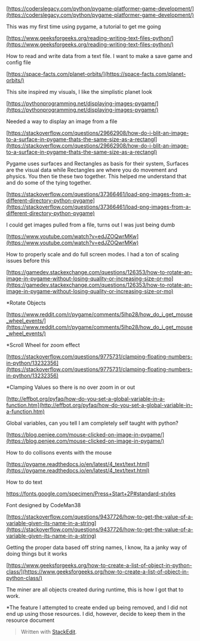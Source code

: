 [https://coderslegacy.com/python/pygame-platformer-game-development/](https://coderslegacy.com/python/pygame-platformer-game-development/)

This was my first time using pygame, a tutorial to get me going

  

[https://www.geeksforgeeks.org/reading-writing-text-files-python/](https://www.geeksforgeeks.org/reading-writing-text-files-python/)

How to read and write data from a text file. I want to make a save game and config file

  

[https://space-facts.com/planet-orbits/](https://space-facts.com/planet-orbits/)

This site inspired my visuals, I like the simplistic planet look

  

[https://pythonprogramming.net/displaying-images-pygame/](https://pythonprogramming.net/displaying-images-pygame/)

Needed a way to display an image from a file

  

[https://stackoverflow.com/questions/29662908/how-do-i-blit-an-image-to-a-surface-in-pygame-thats-the-same-size-as-a-rectangl](https://stackoverflow.com/questions/29662908/how-do-i-blit-an-image-to-a-surface-in-pygame-thats-the-same-size-as-a-rectangl)

Pygame uses surfaces and Rectangles as basis for their system, Surfaces are the visual data while Rectangles are where you do movement and physics. You then tie these two together. This helped me understand that and do some of the tying together.

  

[https://stackoverflow.com/questions/37366461/load-png-images-from-a-different-directory-python-pygame](https://stackoverflow.com/questions/37366461/load-png-images-from-a-different-directory-python-pygame)

I could get images pulled from a file, turns out I was just being dumb

  
  

[https://www.youtube.com/watch?v=edJZOQwrMKw](https://www.youtube.com/watch?v=edJZOQwrMKw)

How to properly scale and do full screen modes. I had a ton of scaling issues before this

  

[https://gamedev.stackexchange.com/questions/126353/how-to-rotate-an-image-in-pygame-without-losing-quality-or-increasing-size-or-mo](https://gamedev.stackexchange.com/questions/126353/how-to-rotate-an-image-in-pygame-without-losing-quality-or-increasing-size-or-mo)

*Rotate Objects

  

[https://www.reddit.com/r/pygame/comments/5lhp28/how_do_i_get_mouse_wheel_events/](https://www.reddit.com/r/pygame/comments/5lhp28/how_do_i_get_mouse_wheel_events/)

*Scroll Wheel for zoom effect

  

[https://stackoverflow.com/questions/9775731/clamping-floating-numbers-in-python/13232356](https://stackoverflow.com/questions/9775731/clamping-floating-numbers-in-python/13232356)

*Clamping Values so there is no over zoom in or out

  

[http://effbot.org/pyfaq/how-do-you-set-a-global-variable-in-a-function.htm](http://effbot.org/pyfaq/how-do-you-set-a-global-variable-in-a-function.htm)

Global variables, can you tell I am completely self taught with python?

  

[https://blog.penjee.com/mouse-clicked-on-image-in-pygame/](https://blog.penjee.com/mouse-clicked-on-image-in-pygame/)

How to do collisons events with the mouse

  

[https://pygame.readthedocs.io/en/latest/4_text/text.html](https://pygame.readthedocs.io/en/latest/4_text/text.html)

How to do text

https://fonts.google.com/specimen/Press+Start+2P#standard-styles

Font designed by CodeMan38

  

[https://stackoverflow.com/questions/9437726/how-to-get-the-value-of-a-variable-given-its-name-in-a-string](https://stackoverflow.com/questions/9437726/how-to-get-the-value-of-a-variable-given-its-name-in-a-string)

Getting the proper data based off string names, I know, Ita a janky way of doing things but it works



[https://www.geeksforgeeks.org/how-to-create-a-list-of-object-in-python-class/](https://www.geeksforgeeks.org/how-to-create-a-list-of-object-in-python-class/)  

The miner are all objects created during runtime, this is how I got that to work.  

*The feature I attempted to create ended up being removed, and I did not end up using those resources. I did, however, decide to keep them in the resource document
> Written with [StackEdit](https://stackedit.io/).